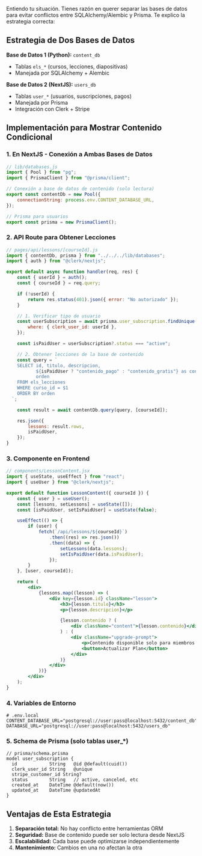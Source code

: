 Entiendo tu situación. Tienes razón en querer separar las bases de datos para evitar conflictos entre SQLAlchemy/Alembic y Prisma. Te explico la estrategia correcta:

## Estrategia de Dos Bases de Datos

**Base de Datos 1 (Python):** `content_db`

- Tablas `els_*` (cursos, lecciones, diapositivas)
- Manejada por SQLAlchemy + Alembic

**Base de Datos 2 (NextJS):** `users_db`

- Tablas `user_*` (usuarios, suscripciones, pagos)
- Manejada por Prisma
- Integración con Clerk + Stripe

## Implementación para Mostrar Contenido Condicional

### 1. En NextJS - Conexión a Ambas Bases de Datos

```javascript
// lib/databases.js
import { Pool } from "pg";
import { PrismaClient } from "@prisma/client";

// Conexión a base de datos de contenido (solo lectura)
export const contentDb = new Pool({
	connectionString: process.env.CONTENT_DATABASE_URL,
});

// Prisma para usuarios
export const prisma = new PrismaClient();
```

### 2. API Route para Obtener Lecciones

```javascript
// pages/api/lessons/[courseId].js
import { contentDb, prisma } from "../../../lib/databases";
import { auth } from "@clerk/nextjs";

export default async function handler(req, res) {
	const { userId } = auth();
	const { courseId } = req.query;

	if (!userId) {
		return res.status(401).json({ error: "No autorizado" });
	}

	// 1. Verificar tipo de usuario
	const userSubscription = await prisma.user_subscription.findUnique({
		where: { clerk_user_id: userId },
	});

	const isPaidUser = userSubscription?.status === "active";

	// 2. Obtener lecciones de la base de contenido
	const query = `
    SELECT id, titulo, descripcion, 
           ${isPaidUser ? "contenido_pago" : "contenido_gratis"} as contenido,
           orden
    FROM els_lecciones 
    WHERE curso_id = $1 
    ORDER BY orden
  `;

	const result = await contentDb.query(query, [courseId]);

	res.json({
		lessons: result.rows,
		isPaidUser,
	});
}
```

### 3. Componente en Frontend

```jsx
// components/LessonContent.jsx
import { useState, useEffect } from "react";
import { useUser } from "@clerk/nextjs";

export default function LessonContent({ courseId }) {
	const { user } = useUser();
	const [lessons, setLessons] = useState([]);
	const [isPaidUser, setIsPaidUser] = useState(false);

	useEffect(() => {
		if (user) {
			fetch(`/api/lessons/${courseId}`)
				.then((res) => res.json())
				.then((data) => {
					setLessons(data.lessons);
					setIsPaidUser(data.isPaidUser);
				});
		}
	}, [user, courseId]);

	return (
		<div>
			{lessons.map((lesson) => (
				<div key={lesson.id} className="lesson">
					<h3>{lesson.titulo}</h3>
					<p>{lesson.descripcion}</p>

					{lesson.contenido ? (
						<div className="content">{lesson.contenido}</div>
					) : (
						<div className="upgrade-prompt">
							<p>Contenido disponible solo para miembros premium</p>
							<button>Actualizar Plan</button>
						</div>
					)}
				</div>
			))}
		</div>
	);
}
```

### 4. Variables de Entorno

```env
# .env.local
CONTENT_DATABASE_URL="postgresql://user:pass@localhost:5432/content_db"
DATABASE_URL="postgresql://user:pass@localhost:5432/users_db"
```

### 5. Schema de Prisma (solo tablas user\_\*)

```prisma
// prisma/schema.prisma
model user_subscription {
  id            String   @id @default(cuid())
  clerk_user_id String   @unique
  stripe_customer_id String?
  status        String   // active, canceled, etc
  created_at    DateTime @default(now())
  updated_at    DateTime @updatedAt
}
```

## Ventajas de Esta Estrategia

1. **Separación total:** No hay conflicto entre herramientas ORM
2. **Seguridad:** Base de contenido puede ser solo lectura desde NextJS
3. **Escalabilidad:** Cada base puede optimizarse independientemente
4. **Mantenimiento:** Cambios en una no afectan la otra
